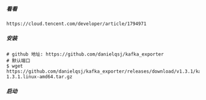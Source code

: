 ##### 看看

```
https://cloud.tencent.com/developer/article/1794971
```

##### 安装

```
# github 地址: https://github.com/danielqsj/kafka_exporter
# 默认端口
$ wget https://github.com/danielqsj/kafka_exporter/releases/download/v1.3.1/kafka_exporter-1.3.1.linux-amd64.tar.gz
```

##### 启动

```
```

##### 

```



```

